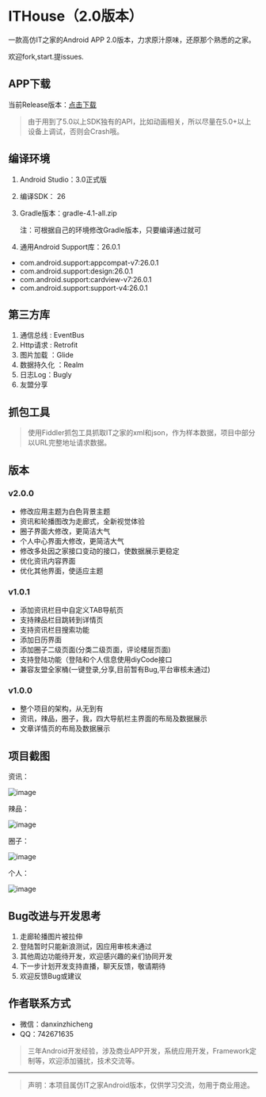 
# ITHouse（2.0版本）

一款高仿IT之家的Android APP 2.0版本，力求原汁原味，还原那个熟悉的之家。

欢迎fork,start.提issues.


## APP下载

当前Release版本：[点击下载](https://github.com/danxinzhicheng/IThouse/blob/version-2.0/app/release/app-release.apk?raw=true)

> 由于用到了5.0以上SDK独有的API，比如动画相关，所以尽量在5.0+以上设备上调试，否则会Crash哦。

## 编译环境

1. Android Studio：3.0正式版
2. 编译SDK： 26
3. Gradle版本：gradle-4.1-all.zip

   注：可根据自己的环境修改Gradle版本，只要编译通过就可

4. 通用Android Support库：26.0.1

- com.android.support:appcompat-v7:26.0.1
- com.android.support:design:26.0.1
- com.android.support:cardview-v7:26.0.1
- com.android.support:support-v4:26.0.1

## 第三方库

1. 通信总线 : EventBus
2. Http请求 : Retrofit
3. 图片加载 ：Glide
4. 数据持久化 ：Realm
5. 日志Log：Bugly
6. 友盟分享

## 抓包工具

  > 使用Fiddler抓包工具抓取IT之家的xml和json，作为样本数据，项目中部分以URL完整地址请求数据。

## 版本

### v2.0.0
- 修改应用主题为白色背景主题
- 资讯和轮播图改为走廊式，全新视觉体验
- 圈子界面大修改，更简洁大气
- 个人中心界面大修改，更简洁大气
- 修改多处因之家接口变动的接口，使数据展示更稳定
- 优化资讯内容界面
- 优化其他界面，使适应主题

### v1.0.1
- 添加资讯栏目中自定义TAB导航页
- 支持辣品栏目跳转到详情页
- 支持资讯栏目搜索功能
- 添加日历界面
- 添加圈子二级页面(分类二级页面，评论楼层页面)
- 支持登陆功能（登陆和个人信息使用diyCode接口
- 兼容友盟全家桶(一键登录,分享,目前暂有Bug,平台审核未通过)

### v1.0.0
- 整个项目的架构，从无到有
- 资讯，辣品，圈子，我，四大导航栏主界面的布局及数据展示
- 文章详情页的布局及数据展示

## 项目截图
资讯：

![image](https://raw.githubusercontent.com/danxinzhicheng/IThouse/version-2.0/Screenshots/Screenshot_1.png)

辣品：

![image](https://raw.githubusercontent.com/danxinzhicheng/IThouse/version-2.0/Screenshots/Screenshot_2.png)

圈子：

![image](https://raw.githubusercontent.com/danxinzhicheng/IThouse/version-2.0/Screenshots/Screenshot_3.png)

个人：

![image](https://raw.githubusercontent.com/danxinzhicheng/IThouse/version-2.0/Screenshots/Screenshot_4.png)

## Bug改进与开发思考
1. 走廊轮播图片被拉伸
2. 登陆暂时只能新浪测试，因应用审核未通过
3. 其他周边功能待开发，欢迎感兴趣的亲们协同开发
4. 下一步计划开发支持直播，聊天反馈，敬请期待
5. 欢迎反馈Bug或建议

## 作者联系方式
- 微信：danxinzhicheng
- QQ：742671635
> 三年Android开发经验，涉及商业APP开发，系统应用开发，Framework定制等，欢迎添加骚扰，技术交流等。

****
> 声明：本项目属仿IT之家Android版本，仅供学习交流，勿用于商业用途。
